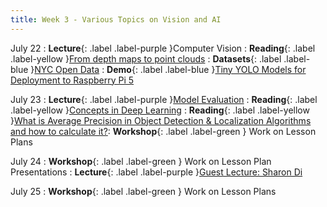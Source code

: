 ```yaml
---
title: Week 3 - Various Topics on Vision and AI
---
```


July 22
: **Lecture**{: .label .label-purple }Computer Vision
  : **Reading**{: .label .label-yellow }[From depth maps to point clouds](https://medium.com/yodayoda/from-depth-map-to-point-cloud-7473721d3f )
  : **Datasets**{: .label .label-blue }[NYC Open Data](https://data.cityofnewyork.us/Transportation/Automated-Traffic-Volume-Counts/7ym2-wayt/about_data )
  : **Demo**{: .label .label-blue }[Tiny YOLO Models for Deployment to Raspberry Pi 5](https://github.com/mkturkcan/yolov0)

July 23
: **Lecture**{: .label .label-purple }[Model Evaluation](#)
  : **Reading**{: .label .label-yellow }[Concepts in Deep Learning](https://drive.google.com/file/d/18Qt7eIgb_VKepUzsQlzW9hBCYPAb-85k/view?usp=drive_link)
    : **Reading**{: .label .label-yellow }[What is Average Precision in Object Detection & Localization Algorithms and how to calculate it?](https://towardsdatascience.com/what-is-average-precision-in-object-detection-localization-algorithms-and-how-to-calculate-it-3f330efe697b): **Workshop**{: .label .label-green } Work on Lesson Plans

July 24
: **Workshop**{: .label .label-green } Work on Lesson Plan Presentations
: **Lecture**{: .label .label-purple }[Guest Lecture: Sharon Di](https://www.engineering.columbia.edu/faculty-staff/directory/sharon-di)

July 25
: **Workshop**{: .label .label-green } Work on Lesson Plans
